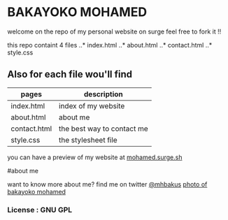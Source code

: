 # BAKAYOKO MOHAMED

welcome on the repo of my personal website on surge feel free to fork it !!

this repo containt 4 files
..* index.html
..* about.html
..* contact.html
..* style.css

## Also for each file wou'll find

| pages            | description               |
|------------------|---------------------------|
| index.html	   | index of my website       |
| about.html       | about me		       |
| contact.html	   | the best way to contact me|
| style.css	   | the stylesheet file       |

you can have a preview of my website at [mohamed.surge.sh](http://mohamed.surge.sh)


#about me

want to know more about me?
find me on twitter [@mhbakus](https://www.twitter.com/mhbakus)
[photo of bakayoko mohamed](https://media.licdn.com/mpr/mpr/shrinknp_400_400/AAEAAQAAAAAAAAuQAAAAJGE2ZTA1ZDBjLThkZTQtNDY1MC1iOThmLWFlOTQwYzQ1ZmYwNA.jpg)

### License : GNU GPL
